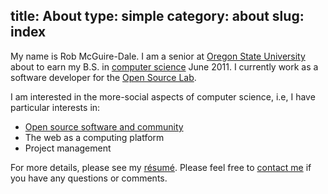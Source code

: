 title: About
type: simple
category: about
slug: index
---
My name is Rob McGuire-Dale. I am a senior at [Oregon State University][osu] about to earn my B.S. in [computer science][compsci] June 2011. I currently work as a software developer for the [Open Source Lab][osuosl].

I am interested in the more-social aspects of computer science, i.e, I have particular interests in:

* [Open source software and community][opensource]
* The web as a computing platform
* Project management

For more details, please see my [r&eacute;sum&eacute;][resume]. Please feel free to [contact me][contact] if you have any questions or comments.

[osu]:http://oregonstate.edu
[compsci]:http://en.wikipedia.org/wiki/computer_science
[osuosl]:http://osuosl.org
[opensource]:http://en.wikipedia.org/wiki/open_source
[resume]:/media/docs/McGuire-Dale,Rob_resume.pdf
[contact]:/contact
